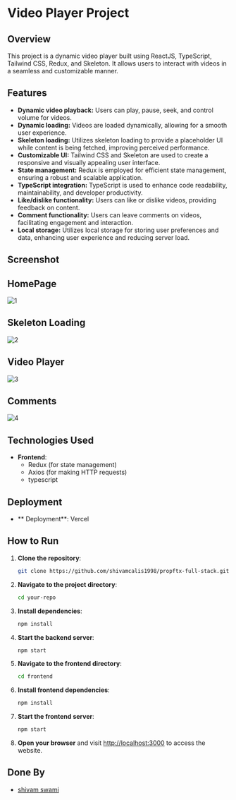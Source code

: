 # Video Player Project

## Overview

This project is a dynamic video player built using ReactJS, TypeScript, Tailwind CSS, Redux, and Skeleton. It allows users to interact with videos in a seamless and customizable manner.

## Features

- **Dynamic video playback:** Users can play, pause, seek, and control volume for videos.
- **Dynamic loading:** Videos are loaded dynamically, allowing for a smooth user experience.
- **Skeleton loading:** Utilizes skeleton loading to provide a placeholder UI while content is being fetched, improving perceived performance.
- **Customizable UI:** Tailwind CSS and Skeleton are used to create a responsive and visually appealing user interface.
- **State management:** Redux is employed for efficient state management, ensuring a robust and scalable application.
- **TypeScript integration:** TypeScript is used to enhance code readability, maintainability, and developer productivity.
- **Like/dislike functionality:** Users can like or dislike videos, providing feedback on content.
- **Comment functionality:** Users can leave comments on videos, facilitating engagement and interaction.
- **Local storage:** Utilizes local storage for storing user preferences and data, enhancing user experience and reducing server load.

  
## Screenshot
## HomePage
![1](https://github.com/shivamcalis1998/Hypergro-video-assignment/assets/114653221/a1fbb5e1-2e56-4540-a1bd-c85d8835b4e3)
## Skeleton Loading
![2](https://github.com/shivamcalis1998/Hypergro-video-assignment/assets/114653221/6b53d848-a8e2-4c4e-8730-ab0b72f2d5be)
## Video Player
![3](https://github.com/shivamcalis1998/Hypergro-video-assignment/assets/114653221/b1a115a2-dd14-4413-8d56-548505e2d40b)
## Comments
![4](https://github.com/shivamcalis1998/Hypergro-video-assignment/assets/114653221/425e5fea-15f1-4ed3-a9b6-96a6e31eac1e)


## Technologies Used

- **Frontend**:
  - Redux (for state management)
  - Axios (for making HTTP requests)
  - typescript

## Deployment

- ** Deployment**: Vercel

## How to Run

1. **Clone the repository**:
   ```bash
   git clone https://github.com/shivamcalis1998/propftx-full-stack.git
   ```
2. **Navigate to the project directory**:
   ```bash
   cd your-repo
   ```
3. **Install dependencies**:
   ```bash
   npm install
   ```
4. **Start the backend server**:
   ```bash
   npm start
   ```
5. **Navigate to the frontend directory**:
   ```bash
   cd frontend
   ```
6. **Install frontend dependencies**:
   ```bash
   npm install
   ```
7. **Start the frontend server**:
   ```bash
   npm start
   ```
8. **Open your browser** and visit [http://localhost:3000](http://localhost:3000) to access the website.

## Done By

- [shivam swami](https://github.com/shivamcalis1998)
